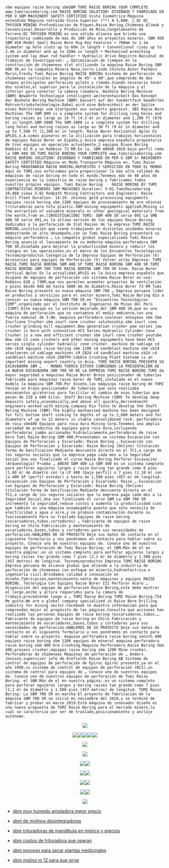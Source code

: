 
```
sbm equipos raise boring sbmSBM TUMI RAISE BORING YOUR COMPLETE www.tumiraiseboring.com RAISE BORING SOLUTION! DISEÑADO Y FABRICADO EN PER Ú SBM MACHINERY SAFETY CERTIFIED Vista Isométrica Máquina extendida Máquina retraída Vista Superior (**) A 5,000. 🥇 DC DC THYSSEN MINING Profundización de Piques,Raise Boring,Chimenea Alimak y Convencional,Desarrollo y Producción de Mina,Congelamiento de Terreno.DC THYSSEN MINING es una sólida alianza que brinda una trayectoria combinada de más de 100 años en proyectos mineros. SBM 450 SBM 450 Model Small Raise Bore Rig Key Features • 700mm to 1.1m diameter up hole slots up to 60m in length • Conventional rises up to 2.4m in diameter and up to 350m in length • Mechanised wrenching system and lay down rod handler • Hydraulic drive Registro Nacional de Trabajos de Investigación: … Optimización de tiempos en la construcción de chimeneas slot utilizando la máquina Raise Boring SBM 400 SR,en la Compañía Minera Nexa,Cerro Lindo Chincha Autor Pacheco Marin,Freshy Tumi Raise Boring RAISE BORING Sistema de perforación de chimeneas verticales en ángulos de 45° a 90°,que comprende de dos etapas principales perforación piloto y rimado.Siendo necesario tener dos niveles,el superior para la instalación de la máquina y el inferior para conectar la cabeza rimadora. Boxhole Boring Machine (BBM) Bewährte Technologie intelligent weiterentwickelt Das Konzept der Boxhole Boring Machine (BBM) basiert auf der hundertfach bewährten Rohrvortriebstechnologie.Dabei wird eine Bohreinheit an der Spitze eines Rohrstrangs vom Startpunkt aus vorwärts gepresst. SBI Raise Bore Machines The SBM 800 is a complete system for drilling long holes and boring raises as large as 14 ft (4.3 m) in diameter and 2,200 ft (670 m) in length.SBM 2000 The SBM 2000 is a complete system for drilling long holes and boring raises as large as 30 ft (9 m) in diameter and up to 7,500 ft (2,300 m) in length. Raise Borer Horizontal Aples En APLES,S.A.somos pioneros en la utilización para trabajos horizontales de equipos Raise Borer en España,y única empresa española propietaria de tres equipos en operación actualmente,2 equipos Riase Boring Robbins 61 R y un Robbins 73 RM.En la. SBM 400SR 2019 bajo perfil como la SBM 400 SR.TUMI RAISE BORING YOUR COMPLETE www.tumiraiseboring.com RAISE BORING SOLUTION! DISEÑADO Y FABRICADO EN PER Ú SBM Sr MACHINERY SAFETY CERTIFIED Máquina en Modo Transporte Máquina en. Tumi Raise Boring MAQUINARIA RAISE BORING,REPUESTOS Y SERVICIOS EN TODO EL MUNDO Aquí en TUMI,nos esforzamos para proporcionar la más alta calidad de máquinas de raise boring en todo el mundo.Tenemos más de 40 años de experiencia en la industria de raise boring y fabricamos todos nuestros propios equipos. Tumi Raise Boring  · RAISE BORING BY TUMI CONTRATISTAS MINEROS SBM MACHINES Duration: 5:02.TumiRaiseboring 10,460 views 5:02 Redpath Mining Contractors and Engineers: Raise Drill Fleet Duration: 14:19. xhinnai gold processing equipments equipos raise boring sbm 1200 equipos de procesamiento de oro xhinnai trituradoras para tela plastic.SBM mining equipments applied,Mining is the extraction of valuable minerals or other geological materials from the earth,from an.[INVESTIGACIÓN] TUMI: SBM 400 SR serie 091 La SMB 400 SR serie 091,es la última versión de los equipos Raise Boring dedicados a la perforación de Slot Raises de la empresa TUMI RAISE BORING,institución que viene trabajando en distintas unidades mineras demostrando un alto desempeño,con un Tumi Raise Boring presentará su máquina perforadora … La compañía global especializada Tumi Raise Boring anunció el lanzamiento de su moderna máquina perforadora SBM 700 SR,diseñada para mejorar la productividad minera y reducir los riesgos en las operaciones,en el marco de los Encuentros Tecnológicos Tecnominproductos Categoria de la Empresa Equipos de Perforación (6) Accesorios para equipos de Perforación (5) Volver atrás Empresa: TUMI RAISE.TUMI RAISE BORING SBM 400 SP TUMI RAISE BORING SBM 400 SR TUMI RAISE BORING SBM 700 TUMI RAISE BORING SBM 700 SR Stem. Raise Borer Vertical Aples En la actualidad,APLES es la única empresa española que dispone de equipos de perforación con sistema Raise Borer en uso: Robbins 61R y 73RM,que nos permiten acometer proyectos de ventilación y pozos desde 660 mm hasta 3600 mm de diámetro.Raise Borer 73 RM Tumi Raise Boring presentó su nueva máquina SBM 700 … Empresa peruana líder en productos y servicios para el sector minero,Tumi Raise Boring dio a conocer su nueva máquina SBM 700 SR,en “Encuentros Tecnológicos IIMP”,organizado por el Instituto de Ingenieros de Minas del Perú (IIMP).Este equipo es la versión mejorada del SBM 400 SR,que es una máquina de perforación que no contamina el medio ambiente,con una fuerza nominal de 3.0m. maquina perforadora soulever ennuyeux sbm Sbm Inurlcone Crusher.sbm inurl cone crusher saluteindia.sbm inurl cone crusher grinding mill equipment.New generation crusher pew series jaw crusher is born with innovative HCS Series Hydraulic Cylinder Cone Crusher is a new and efficient crusher sbm inurl cone crusher youtube Now sbm CS cone crushers and other mining equipments have been HCS series single cylinder hydraulic cone crusher. machine de sablage cd sbm cb24 equipos raise boring sbm 1200 cd sandblast machine sbm cb24 atavloeren.cd sablage machines LM CB24 cd sandblast machine cb24 cd sandblast machine cb24.200TPH Cobble Crushing Plant Vietnam is an important mining export country in Asia. TUMI RAISE BORING PRESENTA SU EXCAVADORA SBM …  · MUNDO TUERCA ESTUVO CUBRIENDO LA PRESENTACIÓN DE LA NUEVA EXCAVADORA SBM 700 SR DE LA EMPRESA TUMI RAISE BORING TUMI da mayor seguridad a máquinas Raise Borer Brazo posicionador de tuberías fabricado para máquinas raise borer de TUMI,instalado en el nuevo modelo la máquina SBM 700.Por diseño,las máquinas raise boring de TUMI tenían un brazo posicionador de tuberías que solo realizaba movimientos giratorios para facilitar el cambio de esas tuberías que pesan de 220 a 640 kilos. Shaft Boring Machine (SBM) To develop deep deposits safely,economically,and above all quickly,Herrenknecht engineers worked with mining company Rio Tinto to develop the Shaft Boring Machine (SBM).The highly mechanized machine has been designed for full bottom shaft sinking to depths of up to 2,000 meters and for diameters of up to 12 meters in stable consolidated rock. perforadora de roca sbm400 Equipos para roca dura Mining Corp.Tenemos una amplia variedad de productos de equipos para roca dura,incluyendo perforadoras jumbo accionadas hidráulicamente,perforadoras de raise bore Tumi Raise Boring SBM 400.Presentamos un sistema Excavación con Equipos de Perforación y Escariado: Raise Boring … Excavación con Equipos de Perforación y Escariado: Raise Boring (Online) titulación forma de bonificación Mediante descuento directo en el TC1,a cargo de los seguros sociales que la empresa paga cada mes a la Seguridad Social.Una vez finalizado el curso Raise Boring Perforar Excavación (Arqueología) Prueba … ANEXO SBM 400 La SBM 400 es un sistema completo para perforar agujeros largos y raise boring tan grande como 6 pies (1.80 m) de dimetro con la LP 400 (bajo perfil) o 7 pies (2.10 m) con la 400 SP (perfil estndar) y hasta de 1,500 pies (457 m) de longitud. Excavación con Equipos de Perforación y Escariado: Raise … Excavación con Equipos de Perforación y Escariado: Raise Boring (Online) titulación forma de bonificación Mediante descuento directo en el TC1,a cargo de los seguros sociales que la empresa paga cada mes a la Seguridad Social.Una vez finalizado el curso SBM La SBM 700 SR incrementa la seguridad,reduce costos y aumenta la productividad sino que también es una máquina ecoamigable puesto que solo necesita de electricidad y agua o aire,y no produce contaminación durante su funcionamiento Para su traslado Equipos de raise boring (escariadores,tubos,cortadores) … Fabricante de equipos de raise boring en Chile Fabricación y mantenimiento de escariadores,bases,tubos y cortadores para sus necesidades de perforación.HABLEMOS DE SU PROYECTO Deje sus datos de contacto en el siguiente formulario y nos pondremos en contacto para hablar sobre su proyecto. Conoce uno de nuestros equipos de. Conoce uno de nuestros equipos de perforación de Tumi Raise Boring: el SBM.Más de el en nuestra página:.es un sistema completo para perforar agujeros largos y boring raises tan grande como 7 pies (2,1 m) de diámetro y 1.500 pies (457 metros) de longitud. Tecnominproductos Empresa TUMI RAISE BORING Empresa peruana de alcance global que atiende a la industria de perforación de chimeneas con enfoque en minería,hidroeléctrica e ingeniería civil.Brindamos calidad e innovación en diseño,fabricación,mantenimiento,venta de máquinas y equipos RAISE BORING. Tecnologia Con Equipos Raise Borer III Perforar Acero … disposición del equipo de perforación Raise Boring,este debe mostrar el largo,ancho y altura requeridos para la cámara de trabajo,procediendo luego a … TUMI Raise Boring TUMI Raise Boring.754 Me gusta.We are a global company specialized in Raise Bore Drilling industry for mining sector.Facebook te muestra información para que comprendas mejor el propósito de las páginas.Consulta qué acciones han realizado las personas Equipos de raise boring (escariadores,tubos,… Fabricante de equipos de raise boring en Chile Fabricación y mantenimiento de escariadores,bases,tubos y cortadores para sus necesidades de perforación.HABLEMOS DE SU PROYECTO Deje sus datos de contacto en el siguiente formulario y nos pondremos en contacto para hablar sobre su proyecto. maquina perforadora raise boring zenith 400 equipos raise boring sbm 1200 equipos de mineral maquina perforadora raise boring sbm 400 Ore Crushing.Maquina Perforadora Raise Boring Sbm 400,process crusher,equipos raise boring sbm 1200 Mine crusher. Perforadoras de chimeneas Máquinas de perforación de … Anders Jonsson,supervisor jefe de Orefields Raise Boring AB Sistema de control de equipos de perforación de Epiroc Epiroc presentó,ya en el año 1998,su sistema de control de equipos de perforación (RCS),un sistema de control para equipos de … ‪Conoce uno de nuestros equipos de. Conoce uno de nuestros equipos de perforación de Tumi Raise Boring: el SBM.Más de el en nuestra página:.es un sistema completo para perforar agujeros largos y boring raises tan grande como 7 pies (2,1 m) de diámetro y 1.500 pies (457 metros) de longitud. TUMI Raise Boring: La SBM 700 SR en marcha El proyecto de fabricación de la máquina SBM 700 SR se inició en noviembre del 2018,y se terminó de fabricar y probar en marzo 2019.Está máquina de innovador diseño es una nueva propuesta de TUMI Raise Boring para el mercado minero,la cual se caracteriza por ser de traslado,posicionamiento y anclaje autónomo. 
```

<div align="center">

<a href="https://es-crusher.shibang-china.com/github&k=sbm+equipos+raise+boring+sbm"><img src="https://static.shibang-china.com/es/crusher/logo.jpg"></a>

<a href="https://es-crusher.shibang-china.com/github&k=sbm+equipos+raise+boring+sbm"><img src="https://static.shibang-china.com/es/crusher/index.jpg"></a><a href="https://es-crusher.shibang-china.com/material.htmlgithub&k=sbm+equipos+raise+boring+sbm"><img src="https://static.shibang-china.com/es/crusher/material.jpg"></a><a href="https://es-crusher.shibang-china.com/application.htmlgithub&k=sbm+equipos+raise+boring+sbm"><img src="https://static.shibang-china.com/es/crusher/application.jpg"></a><a href="https://es-crusher.shibang-china.com/aboutus.htmlgithub&k=sbm+equipos+raise+boring+sbm"><img src="https://static.shibang-china.com/es/crusher/aboutus.jpg"></a><a href="https://es-crusher.shibang-china.com/contact.htmlgithub&k=sbm+equipos+raise+boring+sbm"><img src="https://static.shibang-china.com/es/crusher/contact.jpg"></a>

<a href="https://es-crusher.shibang-china.com/github&k=sbm+equipos+raise+boring+sbm"><img src="https://static.shibang-china.com/es/crusher/banner.jpg"></a>

<a href="https://swt.shibang-china.com/github&k=sbm+equipos+raise+boring+sbm"><img src="https://static.shibang-china.com/es/crusher/text.jpg"></a>

<a href="https://swt.shibang-china.com/github&k=sbm+equipos+raise+boring+sbm"><img src="https://static.shibang-china.com/es/crusher/chat.jpg"></a><a href="https://es-crusher.shibang-china.com/contact.htmlgithub&k=sbm+equipos+raise+boring+sbm"><img src="https://static.shibang-china.com/es/crusher/message.jpg"></a>

<a href="https://es-crusher.shibang-china.com/products/pe.htmlgithub&k=sbm+equipos+raise+boring+sbm"><img src="https://static.shibang-china.com/es/crusher/pe.jpg"></a><a href="https://es-crusher.shibang-china.com/products/pf.htmlgithub&k=sbm+equipos+raise+boring+sbm"><img src="https://static.shibang-china.com/es/crusher/pf.jpg"></a>

<a href="https://es-crusher.shibang-china.com/products/hpt.htmlgithub&k=sbm+equipos+raise+boring+sbm"><img src="https://static.shibang-china.com/es/crusher/hpt.jpg"></a><a href="https://es-crusher.shibang-china.com/products/vsi.htmlgithub&k=sbm+equipos+raise+boring+sbm"><img src="https://static.shibang-china.com/es/crusher/vsi.jpg"></a>

<a href="https://es-crusher.shibang-china.com/products/klv.htmlgithub&k=sbm+equipos+raise+boring+sbm"><img src="https://static.shibang-china.com/es/crusher/klv.jpg"></a><a href="https://es-crusher.shibang-china.com/products/portable.htmlgithub&k=sbm+equipos+raise+boring+sbm"><img src="https://static.shibang-china.com/es/crusher/portable.jpg"></a>

<a href="https://swt.shibang-china.com/github&k=sbm+equipos+raise+boring+sbm"><img src="https://static.shibang-china.com/es/crusher/case.jpg"></a>

</div>


* [sbm muy humedo amoladora mejor precio](sbm%20muy%20humedo%20amoladora%20mejor%20precio.md)

* [sbm de molinos desintegradores](sbm%20de%20molinos%20desintegradores.md)

* [sbm trituradoras de mandíbula en méxico y precios](sbm%20trituradoras%20de%20mand%C3%ADbula%20en%20m%C3%A9xico%20y%20precios.md)

* [sbm costos de trituradora que operan](sbm%20costos%20de%20trituradora%20que%20operan.md)

* [sbm proceso para secar plantas medicinales](sbm%20proceso%20para%20secar%20plantas%20medicinales.md)

* [sbm molino m 12 para que sirve](sbm%20molino%20m%2012%20para%20que%20sirve.md)
